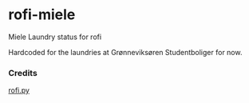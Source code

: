 # rofi-miele
Miele Laundry status for rofi

Hardcoded for the laundries at Grønneviksøren Studentboliger for now.

### Credits
[rofi.py](https://github.com/bcbnz/python-rofi)
